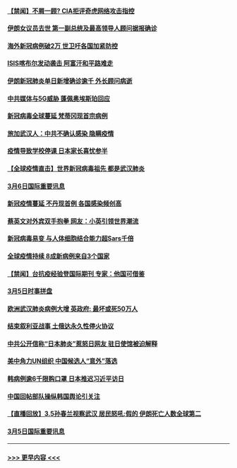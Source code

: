 #### [【禁闻】不屑一顾? CIA拒评奇虎网络攻击指控](../pages/prog202/a102793736.md?t=03070903) 
#### [伊朗女议员去世 第一副总统及最高领导人顾问据报确诊](../pages/prog202/a102793591.md?t=03070903) 
#### [海外新冠病例破2万 世卫吁各国加紧防控](../pages/prog202/a102793661.md?t=03070903) 
#### [ISIS喀布尔发动袭击 阿富汗和平路难走](../pages/prog202/a102793659.md?t=03070903) 
#### [伊朗新冠肺炎单日新增确诊逾千 外长顾问病逝](../pages/prog202/a102793574.md?t=03070903) 
#### [中共媒体与5G威胁 蓬佩奥埃斯珀回应](../pages/prog202/a102793514.md?t=03070903) 
#### [新冠病毒全球蔓延 梵蒂冈现首宗病例](../pages/prog202/a102793500.md?t=03070903) 
#### [旅加武汉人：中共不确认感染 隐瞒疫情](../pages/prog202/a102793446.md?t=03070903) 
#### [疫情导致学校停课 日本家长喜忧参半](../pages/prog202/a102793448.md?t=03070903) 
#### [【全球疫情直击】世界新冠病毒祖先 都是武汉肺炎](../pages/prog202/a102793272.md?t=03070903) 
#### [3月6日国际重要讯息](../pages/prog202/a102793252.md?t=03070903) 
#### [新冠疫情蔓延 不丹现首例 各国感染频创高](../pages/prog202/a102793120.md?t=03070903) 
#### [蔡英文对外宾双手抱拳 网友：小英引领世界潮流](../pages/prog202/a102793003.md?t=03070903) 
#### [新冠病毒易变 与人体细胞结合能力超Sars千倍](../pages/prog202/a102792974.md?t=03070903) 
#### [全球疫情持续 8成新病例来自3个国家](../pages/prog202/a102792857.md?t=03070903) 
#### [【禁闻】台抗疫经验登国际期刊 专家：他国可借鉴](../pages/prog202/a102792813.md?t=03070903) 
#### [3月5日时事拼盘](../pages/prog202/a102792802.md?t=03070903) 
#### [欧洲武汉肺炎病例大增 英政府: 最坏或死50万人](../pages/prog202/a102792740.md?t=03070903) 
#### [结束叙利亚战事 土俄达永久性停火协议](../pages/prog202/a102792768.md?t=03070903) 
#### [中共公开信称“日本肺炎”惹怒日网友  驻日使馆被迫解释](../pages/prog202/a102792702.md?t=03070903) 
#### [美中角力UN组织 中国候选人“意外”落选](../pages/prog202/a102792651.md?t=03070903) 
#### [韩病例逾6千限购口罩 日本推迟习近平访日](../pages/prog202/a102792657.md?t=03070903) 
#### [中国回帖部队操纵韩国舆论引关注](../pages/prog202/a102792604.md?t=03070903) 
#### [【直播回放】3.5孙春兰视察武汉 居民怒吼:假的 伊朗死亡人数全球第二](../pages/prog202/a102792487.md?t=03070903) 
#### [3月5日国际重要讯息](../pages/prog202/a102792420.md?t=03070903) 

----
#### [ >>> 更早内容 <<< ](../indexes/prog202-earlier.md)
